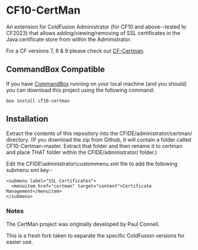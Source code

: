 # CF10-CertMan

An extension for ColdFusion Administrator (for CF10 and above--tested to CF2023) that allows adding/viewing/removing of SSL certificates in the Java certificate store from within the Administrator.

For a CF versions 7, 8 & 9 please check out [CF-Certman](https://github.com/coldfumonkeh/CF-Certman).

## CommandBox Compatible

If you have [CommandBox](http://www.ortussolutions.com/products/commandbox) running on your local machine (and you should) you can download this project using the following command:

    box install cf10-certman


## Installation

Extract the contents of this repository into the CFIDE/administrator/certman/ directory. (If you download the zip from Github, it will contain a folder called CF10-Certman-master. Extract that folder and then rename it to certman and place THAT folder within the CFIDE/administrator/ folder.)

Edit the CFIDE\administrator\custommenu.xml file to add the following submenu xml key:-

    <submenu label="SSL Certificates">
      <menuitem href="certman" target="content">Certificate Management</menuitem>
    </submenu>

### Notes

The CertMan project was originally developed by Paul Connell.

This is a fresh fork taken to separate the specific ColdFusion versions for easier use.
